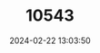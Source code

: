---
title: "10543"
category: "Hylobates agilis"
draft: false
date: 2024-02-22 13:03:50
languages:
  English: ["Dark-handed Gibbon", "Agile Gibbon"]
  French: ["Gibbon Agile"]
---